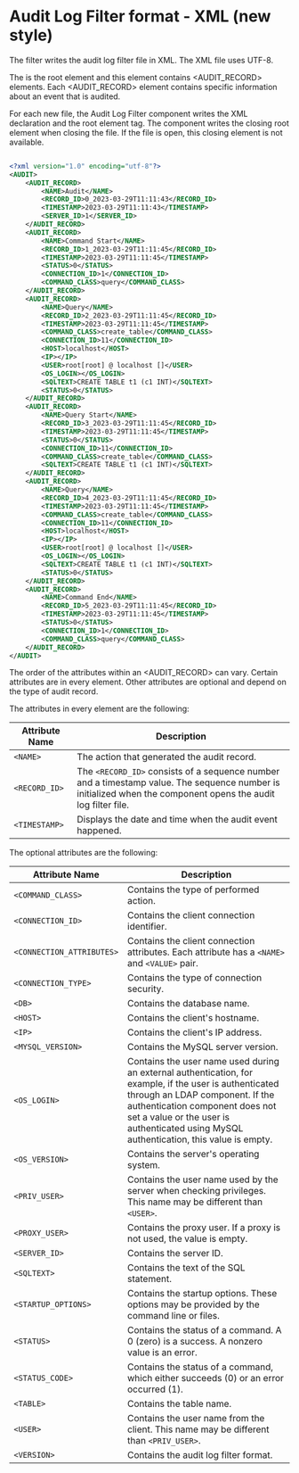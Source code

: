 # Audit Log Filter format - XML (new style)

The filter writes the audit log filter file in XML. The XML file uses 
UTF-8.

The <AUDIT> is the root element and this element contains 
<AUDIT_RECORD> elements. Each <AUDIT_RECORD> element contains specific 
information about an event that is audited. 

For each new file, the Audit Log Filter component writes the XML 
declaration and the root element tag. The component writes the closing 
</AUDIT> root element when closing the file. If the file is open, this 
closing element is not available.

```xml

<?xml version="1.0" encoding="utf-8"?>
<AUDIT>
    <AUDIT_RECORD>
        <NAME>Audit</NAME>
        <RECORD_ID>0_2023-03-29T11:11:43</RECORD_ID>
        <TIMESTAMP>2023-03-29T11:11:43</TIMESTAMP>
        <SERVER_ID>1</SERVER_ID>
    </AUDIT_RECORD>
    <AUDIT_RECORD>
        <NAME>Command Start</NAME>
        <RECORD_ID>1_2023-03-29T11:11:45</RECORD_ID>
        <TIMESTAMP>2023-03-29T11:11:45</TIMESTAMP>
        <STATUS>0</STATUS>
        <CONNECTION_ID>1</CONNECTION_ID>
        <COMMAND_CLASS>query</COMMAND_CLASS>
    </AUDIT_RECORD>
    <AUDIT_RECORD>
        <NAME>Query</NAME>
        <RECORD_ID>2_2023-03-29T11:11:45</RECORD_ID>
        <TIMESTAMP>2023-03-29T11:11:45</TIMESTAMP>
        <COMMAND_CLASS>create_table</COMMAND_CLASS>
        <CONNECTION_ID>11</CONNECTION_ID>
        <HOST>localhost</HOST>
        <IP></IP>
        <USER>root[root] @ localhost []</USER>
        <OS_LOGIN></OS_LOGIN>
        <SQLTEXT>CREATE TABLE t1 (c1 INT)</SQLTEXT>
        <STATUS>0</STATUS>
    </AUDIT_RECORD>
    <AUDIT_RECORD>
        <NAME>Query Start</NAME>
        <RECORD_ID>3_2023-03-29T11:11:45</RECORD_ID>
        <TIMESTAMP>2023-03-29T11:11:45</TIMESTAMP>
        <STATUS>0</STATUS>
        <CONNECTION_ID>11</CONNECTION_ID>
        <COMMAND_CLASS>create_table</COMMAND_CLASS>
        <SQLTEXT>CREATE TABLE t1 (c1 INT)</SQLTEXT>
    </AUDIT_RECORD>
    <AUDIT_RECORD>
        <NAME>Query</NAME>
        <RECORD_ID>4_2023-03-29T11:11:45</RECORD_ID>
        <TIMESTAMP>2023-03-29T11:11:45</TIMESTAMP>
        <COMMAND_CLASS>create_table</COMMAND_CLASS>
        <CONNECTION_ID>11</CONNECTION_ID>
        <HOST>localhost</HOST>
        <IP></IP>
        <USER>root[root] @ localhost []</USER>
        <OS_LOGIN></OS_LOGIN>
        <SQLTEXT>CREATE TABLE t1 (c1 INT)</SQLTEXT>
        <STATUS>0</STATUS>
    </AUDIT_RECORD>
    <AUDIT_RECORD>
        <NAME>Command End</NAME>
        <RECORD_ID>5_2023-03-29T11:11:45</RECORD_ID>
        <TIMESTAMP>2023-03-29T11:11:45</TIMESTAMP>
        <STATUS>0</STATUS>
        <CONNECTION_ID>1</CONNECTION_ID>
        <COMMAND_CLASS>query</COMMAND_CLASS>
    </AUDIT_RECORD>
</AUDIT>
```

The order of the attributes within an <AUDIT_RECORD> can vary. Certain attributes are in every element. Other attributes are optional and depend on the type of audit record.

The attributes in every element are the following:

| Attribute Name | Description                                                                                                                                            |
| -------------- | ------------------------------------------------------------------------------------------------------------------------------------------------------ |
| `<NAME>`       | The action that generated the audit record.                                                                                                            |
| `<RECORD_ID>`  | The `<RECORD_ID>` consists of a sequence number and a timestamp value. The sequence number is initialized when the component opens the audit log filter file. |
| `<TIMESTAMP>`  | Displays the date and time when the audit event happened.                                                                                              |

The optional attributes are the following:

| Attribute Name          | Description            |
| ----------------------- | ---------------------- |
| `<COMMAND_CLASS>`       | Contains the type of performed action.                                                         |
| `<CONNECTION_ID>`       | Contains the client connection identifier.                                                     |
| `<CONNECTION_ATTRIBUTES>`| Contains the client connection attributes. Each attribute has a `<NAME>` and `<VALUE>` pair.  |
| `<CONNECTION_TYPE>`     | Contains the type of connection security.                                                      |
| `<DB>`                  | Contains the database name.                                                                    |
| `<HOST>`                | Contains the client's hostname.                                                                |
| `<IP>`                  | Contains the client's IP address.                                                              |
| `<MYSQL_VERSION>`       | Contains the MySQL server version.                                                             |
| `<OS_LOGIN>`            | Contains the user name used during an external authentication, for example, if the user is authenticated through an LDAP component. If the authentication component does not set a value or the user is authenticated using MySQL authentication, this value is empty.               |
| `<OS_VERSION>`          | Contains the server's operating system.                                                        |
| `<PRIV_USER>`           | Contains the user name used by the server when checking privileges. This name may be different than `<USER>`.     |
| `<PROXY_USER>`          | Contains the proxy user. If a proxy is not used, the value is empty.                           |
| `<SERVER_ID>`           | Contains the server ID.                                                                        |
| `<SQLTEXT>`             | Contains the text of the SQL statement.                                                        |
| `<STARTUP_OPTIONS>`     | Contains the startup options. These options may be provided by the command line or files.      |
| `<STATUS>`              | Contains the status of a command. A 0 (zero) is a success. A nonzero value is an error.        |
| `<STATUS_CODE>`         | Contains the status of a command, which either succeeds (0) or an error occurred (1).          |
| `<TABLE>`               | Contains the table name.                                                                       |
| `<USER>`                | Contains the user name from the client. This name may be different than `<PRIV_USER>`.         |
| `<VERSION>`             | Contains the audit log filter format.                                                          |